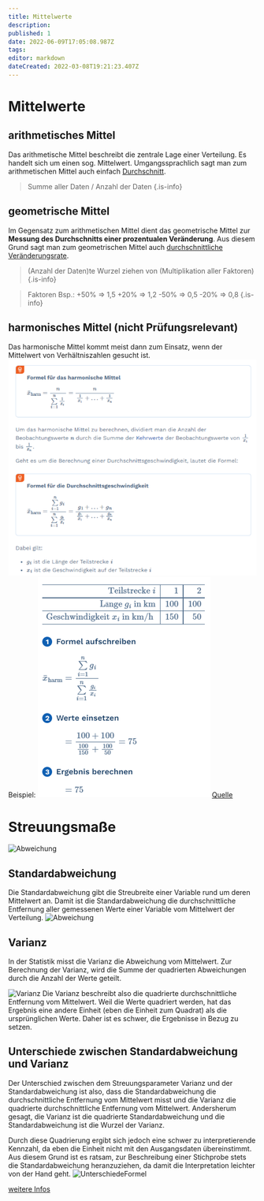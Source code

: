 ```yaml
---
title: Mittelwerte
description: 
published: 1
date: 2022-06-09T17:05:08.987Z
tags: 
editor: markdown
dateCreated: 2022-03-08T19:21:23.407Z
---
```


# Mittelwerte

## arithmetisches Mittel
Das arithmetische Mittel beschreibt die zentrale Lage einer Verteilung. 
Es handelt sich um einen sog. Mittelwert. Umgangssprachlich sagt man zum arithmetischen Mittel auch einfach <u>Durchschnitt</u>.

> Summe aller Daten / Anzahl der Daten
{.is-info}



## geometrische Mittel
Im Gegensatz zum arithmetischen Mittel dient das geometrische Mittel zur **Messung des Durchschnitts einer prozentualen Veränderung**. Aus diesem Grund sagt man zum geometrischen Mittel auch <u>durchschnittliche Veränderungsrate</u>.

> (Anzahl der Daten)te Wurzel ziehen von (Multiplikation aller Faktoren)
{.is-info}

> Faktoren Bsp.:
> +50% => 1,5
> +20% => 1,2
> -50% => 0,5
> -20% => 0,8
{.is-info}

## harmonisches Mittel (nicht Prüfungsrelevant)
Das harmonische Mittel kommt meist dann zum Einsatz, wenn der Mittelwert von Verhältniszahlen gesucht ist.
![harmonischesmittel.png](/fom/semester-2/quantitative-methoden/harmonischesmittel.png)
Beispiel:
![harmonischesmittelbsp.png](/fom/semester-2/quantitative-methoden/harmonischesmittelbsp.png)
[Quelle](https://www.mathebibel.de/harmonisches-mittel)

# Streuungsmaße
![Abweichung](https://datatab.de/assets/tutorial/streuungsma%C3%9Fe.png)

## Standardabweichung 
Die Standardabweichung gibt die Streubreite einer Variable rund um deren Mittelwert an. Damit ist die Standardabweichung die durchschnittliche Entfernung aller gemessenen Werte einer Variable vom Mittelwert der Verteilung.
![Abweichung](https://datatab.de/assets/tutorial/standardabweichung.png)

## Varianz
In der Statistik misst die Varianz die Abweichung vom Mittelwert. Zur Berechnung der Varianz, wird die Summe der quadrierten Abweichungen durch die Anzahl der Werte geteilt.

![Varianz](https://datatab.de/assets/tutorial/equ/var_std.svg)
Die Varianz beschreibt also die quadrierte durchschnittliche Entfernung vom Mittelwert. Weil die Werte quadriert werden, hat das Ergebnis eine andere Einheit (eben die Einheit zum Quadrat) als die ursprünglichen Werte. Daher ist es schwer, die Ergebnisse in Bezug zu setzen.

## Unterschiede zwischen Standardabweichung und Varianz
Der Unterschied zwischen dem Streuungsparameter Varianz und der Standardabweichung ist also, dass die Standardabweichung die durchschnittliche Entfernung vom Mittelwert misst und die Varianz die quadrierte durchschnittliche Entfernung vom Mittelwert. Andersherum gesagt, die Varianz ist die quadrierte Standardabweichung und die Standardabweichung ist die Wurzel der Varianz.

Durch diese Quadrierung ergibt sich jedoch eine schwer zu interpretierende Kennzahl, da eben die Einheit nicht mit den Ausgangsdaten übereinstimmt. Aus diesem Grund ist es ratsam, zur Beschreibung einer Stichprobe stets die Standardabweichung heranzuziehen, da damit die Interpretation leichter von der Hand geht.
![UnterschiedeFormel](https://datatab.de/assets/tutorial/unterschied-Varianz-und-Standardabweichung.png)

[weitere Infos](https://datatab.de/tutorial/standardabweichung-varianz-spannweite)